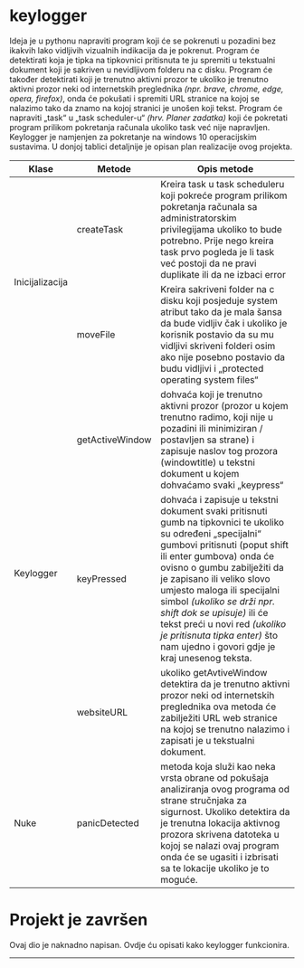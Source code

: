 # keylogger

Ideja je u pythonu napraviti program koji će se pokrenuti u pozadini bez ikakvih lako vidljivih vizualnih
indikacija da je pokrenut. Program će detektirati koja je tipka na tipkovnici pritisnuta te ju spremiti u
tekstualni dokument koji je sakriven u nevidljivom folderu na c disku. Program će također detektirati
koji je trenutno aktivni prozor te ukoliko je trenutno aktivni prozor neki od internetskih preglednika
_(npr. brave, chrome, edge, opera, firefox)_, onda će pokušati i spremiti URL stranice na kojoj se nalazimo
tako da znamo na kojoj stranici je unošen koji tekst. Program će napraviti „task“ u „task scheduler-u“
_(hrv. Planer zadatka)_ koji će pokretati program prilikom pokretanja računala ukoliko task već nije
napravljen. Keylogger je namjenjen za pokretanje na windows 10 operacijskim sustavima. U donjoj tablici
detaljnije je opisan plan realizacije ovog projekta.

<table>
    <thead>
        <tr>
            <th>Klase</th>
            <th>Metode</th>
            <th>Opis metode</th>
        </tr>
    </thead>
    <tbody>
        <tr>
            <td rowspan=2>Inicijalizacija</td>
            <td>createTask</td>
            <td>Kreira task u task scheduleru koji pokreće program prilikom pokretanja računala sa
administratorskim privilegijama ukoliko to bude potrebno. Prije nego kreira task prvo pogleda je li
task već postoji da ne pravi duplikate ili da ne izbaci error</td>
        </tr>
        <tr>
            <td>moveFile</td>
            <td>Kreira sakriveni folder na c disku koji posjeduje system atribut tako da je mala šansa da
bude vidljiv čak i ukoliko je korisnik postavio da su mu vidljivi skriveni folderi osim ako nije posebno
postavio da budu vidljivi i „protected operating system files“
</td>

<tr>
            <td rowspan=3>Keylogger</td>
            <td>getActiveWindow</td>
            <td>dohvaća koji je trenutno aktivni prozor (prozor u kojem trenutno radimo, koji nije
u pozadini ili minimiziran / postavljen sa strane) i zapisuje naslov tog prozora (windowtitle) u tekstni
dokument u kojem dohvaćamo svaki „keypress“</td>
        </tr>
        
<tr>
            <td>keyPressed</td>
            <td>dohvaća i zapisuje u tekstni dokument svaki pritisnuti gumb na tipkovnici te ukoliko su
određeni „specijalni“ gumbovi pritisnuti (poput shift ili enter gumbova) onda će ovisno o gumbu
zabilježiti da je zapisano ili veliko slovo umjesto maloga ili specijalni simbol <i>(ukoliko se drži npr. shift
dok se upisuje)</i> ili će tekst preći u novi red <i>(ukoliko je pritisnuta tipka enter)</i> što nam ujedno i govori
gdje je kraj unesenog teksta.</td>
        </tr>
        
<tr>
            <td>websiteURL</td>
            <td>ukoliko getAvtiveWindow detektira da je trenutno aktivni prozor neki od internetskih
preglednika ova metoda će zabilježiti URL web stranice na kojoj se trenutno nalazimo i zapisati je u
tekstualni dokument.</td>
        </tr>

<tr>
            <td>Nuke</td>
            <td>panicDetected</td>
            <td>metoda koja služi kao neka vrsta obrane od pokušaja analiziranja ovog programa od
strane stručnjaka za sigurnost. Ukoliko detektira da je trenutna lokacija aktivnog prozora skrivena
datoteka u kojoj se nalazi ovaj program onda će se ugasiti i izbrisati sa te lokacije ukoliko je to
moguće.</td>
        </tr>
    </tbody>
</table>

# Projekt je završen

Ovaj dio je naknadno napisan. Ovdje ću opisati kako keylogger funkcionira.
______________________________________________________________________________________

